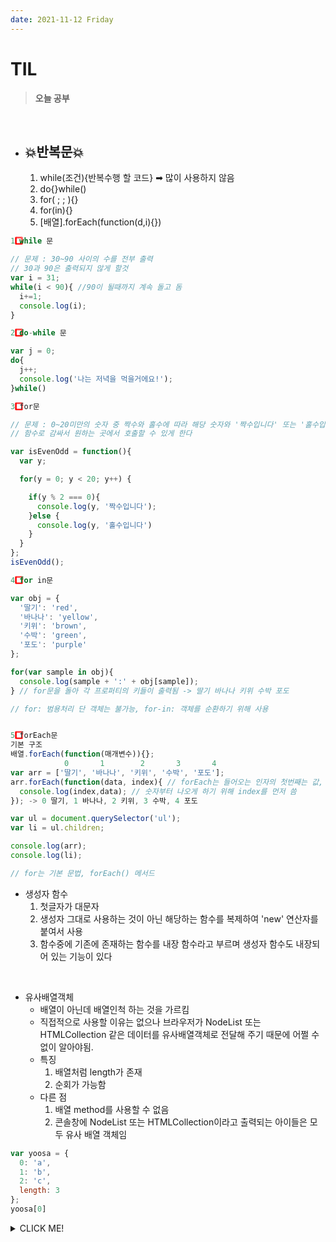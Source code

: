 ```yaml
---
date: 2021-11-12 Friday
---
```


# TIL

> **오늘 공부**
<br />

  - 💥반복문💥
    -
    1. while(조건){반복수행 할 코드} ➡ 많이 사용하지 않음
    2. do{}while()
    3. for( ; ; ){}
    4. for(in){}
    5. [배열].forEach(function(d,i){})
```js
1️⃣ while 문

// 문제 : 30~90 사이의 수를 전부 출력
// 30과 90은 출력되지 않게 할것
var i = 31;
while(i < 90){ //90이 될때까지 계속 돌고 돔
  i+=1;
  console.log(i);
}
```
```js
2️⃣ do-while 문

var j = 0;
do{
  j++;
  console.log('나는 저녁을 먹을거에요!');
}while()
```

```js
3️⃣ for문

// 문제 : 0~20미만의 숫자 중 짝수와 홀수에 따라 해당 숫자와 '짝수입니다' 또는 '홀수입니다'를 출력하는 함수 isEvenOdd를 만드시오
// 함수로 감싸서 원하는 곳에서 호출할 수 있게 한다

var isEvenOdd = function(){
  var y;

  for(y = 0; y < 20; y++) {

    if(y % 2 === 0){
      console.log(y, '짝수입니다');
    }else {
      console.log(y, '홀수입니다')
    }
  }
};
isEvenOdd();

```  

```js
4️⃣ for in문

var obj = {
  '딸기': 'red', 
  '바나나': 'yellow', 
  '키위': 'brown', 
  '수박': 'green', 
  '포도': 'purple'
};

for(var sample in obj){
  console.log(sample + ':' + obj[sample]);
} // for문을 돌아 각 프로퍼티의 키들이 출력됨 -> 딸기 바나나 키위 수박 포도

// for: 범용처리 단 객체는 불가능, for-in: 객체를 순환하기 위해 사용
```

```js

5️⃣ forEach문
기본 구조
배열.forEach(function(매개변수)){};
            0       1        2       3       4
var arr = ['딸기', '바나나', '키위', '수박', '포도'];
arr.forEach(function(data, index){ // forEach는 들어오는 인자의 첫번째는 값, 두번째는 순서
  console.log(index,data); // 숫자부터 나오게 하기 위해 index를 먼저 씀
}); -> 0 딸기, 1 바나나, 2 키위, 3 수박, 4 포도

var ul = document.querySelector('ul');
var li = ul.children;

console.log(arr);
console.log(li);

// for는 기본 문법, forEach() 메서드
```

- 생성자 함수
  1. 첫글자가 대문자
  2. 생성자 그대로 사용하는 것이 아닌 해당하는 함수를 복제하여 'new' 연산자를 붙여서 사용
  3. 함수중에 기존에 존재하는 함수를 내장 함수라고 부르며 생성자 함수도 내장되어 있는 기능이 있다

<br />

- 유사배열객체
  - 배열이 아닌데 배열인척 하는 것을 가르킴
  - 직접적으로 사용할 이유는 없으나 브라우저가 NodeList 또는 HTMLCollection 같은 데이터를 유사배열객체로 전달해 주기 때문에 어쩔 수 없이 알아야됨.
  - 특징 
    1. 배열처럼 length가 존재
    2. 순회가 가능함
  - 다른 점 
    1. 배열 method를 사용할 수 없음
    2. 콘솔창에 NodeList 또는 HTMLCollection이라고 출력되는 아이들은 모두 유사 배열 객체임
```js
var yoosa = {
  0: 'a',
  1: 'b',
  2: 'c',
  length: 3
};
yoosa[0]
```

<details>
<summary>CLICK ME!</summary>  
- 
</detials>  
